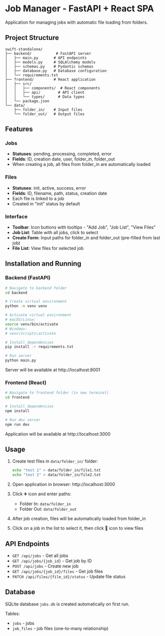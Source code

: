 # Job Manager - FastAPI + React SPA

Application for managing jobs with automatic file loading from folders.

## Project Structure

```
swift-standalone/
├── backend/           # FastAPI server
│   ├── main.py       # API endpoints
│   ├── models.py     # SQLAlchemy models
│   ├── schemas.py    # Pydantic schemas
│   ├── database.py   # Database configuration
│   └── requirements.txt
├── frontend/         # React application
│   ├── src/
│   │   ├── components/  # React components
│   │   ├── api/        # API client
│   │   └── types/      # Data types
│   └── package.json
└── data/
    ├── folder_in/    # Input files
    └── folder_out/   # Output files
```

## Features

### Jobs
- **Statuses**: pending, processing, completed, error
- **Fields**: ID, creation date, user, folder_in, folder_out
- When creating a job, all files from folder_in are automatically loaded

### Files
- **Statuses**: init, active, success, error
- **Fields**: ID, filename, path, status, creation date
- Each file is linked to a job
- Created in "init" status by default

### Interface
- **Toolbar**: Icon buttons with tooltips - "Add Job", "Job List", "View Files"
- **Job List**: Table with all jobs, click to select
- **Create Form**: Input paths for folder_in and folder_out (pre-filled from last job)
- **File List**: View files for selected job

## Installation and Running

### Backend (FastAPI)

```bash
# Navigate to backend folder
cd backend

# Create virtual environment
python -m venv venv

# Activate virtual environment
# macOS/Linux:
source venv/bin/activate
# Windows:
# venv\Scripts\activate

# Install dependencies
pip install -r requirements.txt

# Run server
python main.py
```

Server will be available at http://localhost:8001

### Frontend (React)

```bash
# Navigate to frontend folder (in new terminal)
cd frontend

# Install dependencies
npm install

# Run dev server
npm run dev
```

Application will be available at http://localhost:3000

## Usage

1. Create test files in `data/folder_in/` folder:
   ```bash
   echo "test 1" > data/folder_in/file1.txt
   echo "test 2" > data/folder_in/file2.txt
   ```

2. Open application in browser: http://localhost:3000

3. Click ➕ icon and enter paths:
   - Folder In: `data/folder_in`
   - Folder Out: `data/folder_out`

4. After job creation, files will be automatically loaded from folder_in

5. Click on a job in the list to select it, then click 📁 icon to view files

## API Endpoints

- `GET /api/jobs` - Get all jobs
- `GET /api/jobs/{job_id}` - Get job by ID
- `POST /api/jobs` - Create new job
- `GET /api/jobs/{job_id}/files` - Get job files
- `PATCH /api/files/{file_id}/status` - Update file status

## Database

SQLite database `jobs.db` is created automatically on first run.

Tables:
- `jobs` - jobs
- `job_files` - job files (one-to-many relationship)
